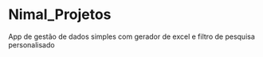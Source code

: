 # Nimal_Projetos
App de gestão de dados simples com gerador de excel e filtro de pesquisa personalisado

